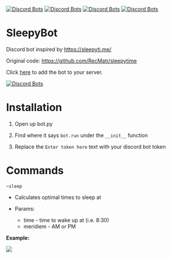 [![Discord Bots](https://discordbots.org/api/widget/lib/438208284239855636.svg?noavatar=true)](https://discordbots.org/bot/438208284239855636)
[![Discord Bots](https://discordbots.org/api/widget/status/438208284239855636.svg?noavatar=true)](https://discordbots.org/bot/353373501274456065)
[![Discord Bots](https://discordbots.org/api/widget/servers/438208284239855636.svg?noavatar=true)](https://discordbots.org/bot/353373501274456065)
[![Discord Bots](https://discordbots.org/api/widget/upvotes/438208284239855636.svg?noavatar=true)](https://discordbots.org/bot/353373501274456065)
# SleepyBot
Discord bot inspired by https://sleepyti.me/

Original code: https://github.com/RecMatr/sleepytime

Click [here](https://discordapp.com/api/oauth2/authorize?client_id=438208284239855636&permissions=83968&scope=bot) to add the bot to your server.

[![Discord Bots](https://discordbots.org/api/widget/438208284239855636.svg)](https://discordbots.org/bot/438208284239855636)

# Installation
1. Open up bot.py

2. Find where it says `bot.run` under the `__init__` function

3. Replace the `Enter token here` text with your discord bot token

# Commands
`~sleep`

* Calculates optimal times to sleep at

* Params:
  * time - time to wake up at (i.e. 8:30)
  * meridiem - AM or PM

**Example:**

![](https://puu.sh/A9u1d/b6dd01d3e4.png)
